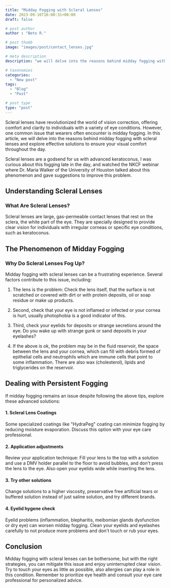 ```yaml
---
title: "Midday Fogging with Scleral Lenses"
date: 2023-09-16T16:00:31+00:00
draft: false

# post author
author : "Beto R."

# post thumb
image: "images/post/contact_lenses.jpg"

# meta description
description: "we will delve into the reasons behind midday fogging with scleral lenses"

# taxonomies
categories: 
  - "New post"
tags:
  - "Blog"
  - "Post"

# post type
type: "post"
---
```


Scleral lenses have revolutionized the world of vision correction, offering comfort and clarity to individuals with a variety of eye conditions. However, one common issue that wearers often encounter is midday fogging. In this article, we will delve into the reasons behind midday fogging with scleral lenses and explore effective solutions to ensure your visual comfort throughout the day.

Scleral lenses are a godsend for us with advanced keratoconus, I was curious about this fogging late in the day, and watched the NKCF webinar where Dr. Maria Walker of the University of Houston talked about this phenomenon and gave suggestions to improve this problem.

## Understanding Scleral Lenses

### What Are Scleral Lenses?

Scleral lenses are large, gas-permeable contact lenses that rest on the sclera, the white part of the eye. They are specially designed to provide clear vision for individuals with irregular corneas or specific eye conditions, such as keratoconus.

## The Phenomenon of Midday Fogging

### Why Do Scleral Lenses Fog Up?

Midday fogging with scleral lenses can be a frustrating experience. Several factors contribute to this issue, including:

1. The lens is the problem: Check the lens itself, that the surface is not scratched or covered with dirt or with protein deposits, oil or soap residue or make up products.

2. Second, check that your eye is not inflamed or infected or your cornea is hurt, usually photophobia is a good indicator of this.

3. Third, check your eyelids for deposits or strange secretions around the eye. Do you wake up with strange gunk or sand deposits in your eyelashes?

4. If the above is ok, the problem may be in the fluid reservoir, the space between the lens and your cornea, which can fill with debris formed of epithelial cells and neutrophils which are immune cells that point to some inflammation. There are also wax (cholesterol), lipids and triglycerides on the reservoir.






## Dealing with Persistent Fogging

If midday fogging remains an issue despite following the above tips, explore these advanced solutions:

#### 1. Scleral Lens Coatings

Some specialized coatings like "HydraPeg" coating can minimize fogging by reducing moisture evaporation. Discuss this option with your eye care professional.

#### 2. Application adjustments

Review your application technique: Fill your lens to the top with a solution and use a DMV holder parallel to the floor to avoid bubbles, and don't press the lens to the eye. Also open your eyelids wide while inserting the lens.

#### 3. Try other solutions 
Change solutions to a higher viscosity, preservative free artificial tears or buffered solution instead of just saline solution, and try different brands.

#### 4. Eyelid hygene check
Eyelid problems (inflammation, blepharitis, meibomian glands dysfunction or dry eye) can worsen midday fogging. Clean your eyelids and eyelashes carefully to not produce more problems and don't touch or rub your eyes.


## Conclusion

Midday fogging with scleral lenses can be bothersome, but with the right strategies, you can mitigate this issue and enjoy uninterrupted clear vision. Try to touch your eyes as little as possible, also allergies can play a role in this condition. Remember to prioritize eye health and consult your eye care professional for personalized advice.

